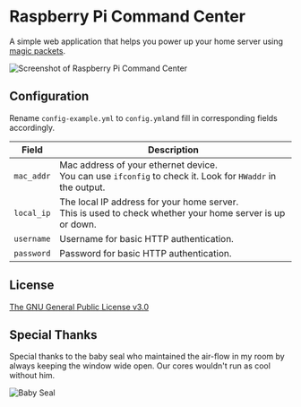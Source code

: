 Raspberry Pi Command Center
===========================

A simple web application that helps you power up your home server using [magic packets](https://en.wikipedia.org/wiki/Wake-on-LAN#Magic_packet).


![Screenshot of Raspberry Pi Command Center](http://i.imgur.com/GLBElsF.png)

## Configuration

Rename ``config-example.yml`` to ``config.yml``and fill in corresponding fields accordingly.

|      Field      | Description |
| --------------- | ----------- |
|   ``mac_addr``  | Mac address of your ethernet device.<br> You can use ``ifconfig`` to check it. Look for ``HWaddr`` in the output.|
|   ``local_ip``  | The local IP address for your home server.<br>  This is used to check whether your home server is up or down.  |
|   ``username``  | Username for basic HTTP  authentication. |
|   ``password``  | Password for basic HTTP authentication. |

## License

[The GNU General Public License v3.0](http://www.gnu.org/licenses/gpl-3.0.txt)

## Special Thanks

Special thanks to the baby seal who maintained the air-flow in my room by always keeping the window wide open. Our cores wouldn't run as cool without him.

![Baby Seal](http://i.imgur.com/diFo3if.jpg)
